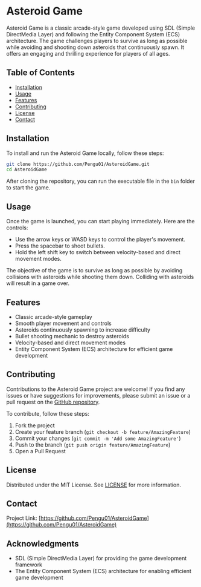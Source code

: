 # Asteroid Game

Asteroid Game is a classic arcade-style game developed using SDL (Simple DirectMedia Layer) and following the Entity Component System (ECS) architecture. The game challenges players to survive as long as possible while avoiding and shooting down asteroids that continuously spawn. It offers an engaging and thrilling experience for players of all ages.

## Table of Contents

- [Installation](#installation)
- [Usage](#usage)
- [Features](#features)
- [Contributing](#contributing)
- [License](#license)
- [Contact](#contact)

## Installation

To install and run the Asteroid Game locally, follow these steps:

```bash
git clone https://github.com/Pengu01/AsteroidGame.git
cd AsteroidGame
```

After cloning the repository, you can run the executable file in the `bin` folder to start the game.

## Usage

Once the game is launched, you can start playing immediately. Here are the controls:

- Use the arrow keys or WASD keys to control the player's movement.
- Press the spacebar to shoot bullets.
- Hold the left shift key to switch between velocity-based and direct movement modes.

The objective of the game is to survive as long as possible by avoiding collisions with asteroids while shooting them down. Colliding with asteroids will result in a game over.

## Features

- Classic arcade-style gameplay
- Smooth player movement and controls
- Asteroids continuously spawning to increase difficulty
- Bullet shooting mechanic to destroy asteroids
- Velocity-based and direct movement modes
- Entity Component System (ECS) architecture for efficient game development

## Contributing

Contributions to the Asteroid Game project are welcome! If you find any issues or have suggestions for improvements, please submit an issue or a pull request on the [GitHub repository](https://github.com/Pengu01/AsteroidGame).

To contribute, follow these steps:

1. Fork the project
2. Create your feature branch (`git checkout -b feature/AmazingFeature`)
3. Commit your changes (`git commit -m 'Add some AmazingFeature'`)
4. Push to the branch (`git push origin feature/AmazingFeature`)
5. Open a Pull Request

## License

Distributed under the MIT License. See [LICENSE](../LICENSE.md) for more information.

## Contact

Project Link: [https://github.com/Pengu01/AsteroidGame](https://github.com/Pengu01/AsteroidGame)

## Acknowledgments

- SDL (Simple DirectMedia Layer) for providing the game development framework
- The Entity Component System (ECS) architecture for enabling efficient game development
